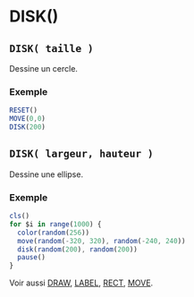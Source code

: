 # DISK()

## `DISK( taille )`

Dessine un cercle.

### Exemple

```ts
RESET()
MOVE(0,0)
DISK(200)
```

## `DISK( largeur, hauteur )`

Dessine une ellipse.

### Exemple

```ts
cls()
for $i in range(1000) {
  color(random(256))
  move(random(-320, 320), random(-240, 240))
  disk(random(200), random(200))
  pause()
}
```

Voir aussi [DRAW](DRAW), [LABEL](LABEL), [RECT](rect), [MOVE](MOVE).
